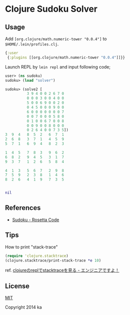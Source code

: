# Clojure Sudoku Solver

## Usage

Add `[org.clojure/math.numeric-tower "0.0.4"]` to `$HOME/.lein/profiles.clj`.

```clj
{:user
 {:plugins [[org.clojure/math.numeric-tower "0.0.4"]]}}
```

Launch REPL by `lein repl` and input following code;

```clj
user> (ns sudoku)
sudoku> (load "solver")

sudoku> (solve2 [
          3 9 4 0 0 2 6 7 0
          0 0 0 3 0 0 4 0 0
          5 0 0 6 9 0 0 2 0
          0 4 5 0 0 0 9 0 0
          6 0 0 0 0 0 0 0 7
          0 0 7 0 0 0 5 8 0
          0 1 0 0 6 7 0 0 8
          0 0 9 0 0 8 0 0 0
          0 2 6 4 0 0 7 3 5])
3  9  4   8  5  2   6  7  1
2  6  8   3  7  1   4  5  9
5  7  1   6  9  4   8  2  3

1  4  5   7  8  3   9  6  2
6  8  2   9  4  5   3  1  7
9  3  7   1  2  6   5  8  4

4  1  3   5  6  7   2  9  8
7  5  9   2  3  8   1  4  6
8  2  6   4  1  9   7  3  5


nil
```

## References

* [Sudoku - Rosetta Code](http://rosettacode.org/wiki/Sudoku#Clojure)

## Tips

How to print "stack-trace"

```clj
(require 'clojure.stacktrace)
(clojure.stacktrace/print-stack-trace *e 10)
```

ref. [clojureのreplでstacktraceを見る - エンジニアですよ！](http://totem3.hatenablog.jp/entry/2013/10/22/055734)

## License

[MIT](http://opensource.org/licenses/MIT)

Copyright 2014 ka

